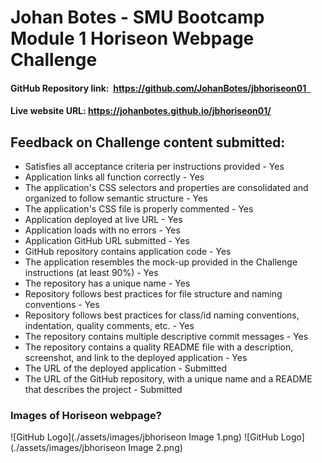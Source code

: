 # Johan Botes - SMU Bootcamp Module 1 Horiseon Webpage Challenge

#### GitHub Repository link:  https://github.com/JohanBotes/jbhoriseon01  

#### Live website URL: https://johanbotes.github.io/jbhoriseon01/

## Feedback on Challenge content submitted:

- Satisfies all acceptance criteria per instructions provided - Yes
- Application links all function correctly - Yes
- The application's CSS selectors and properties are consolidated and organized to follow semantic structure - Yes
- The application's CSS file is properly commented - Yes
- Application deployed at live URL - Yes
- Application loads with no errors - Yes
- Application GitHub URL submitted - Yes
- GitHub repository contains application code - Yes
- The application resembles the mock-up provided in the Challenge instructions (at least 90%) - Yes
- The repository has a unique name - Yes
- Repository follows best practices for file structure and naming conventions - Yes
- Repository follows best practices for class/id naming conventions, indentation, quality comments, etc. - Yes
- The repository contains multiple descriptive commit messages - Yes
- The repository contains a quality README file with a description, screenshot, and link to the deployed application - Yes
- The URL of the deployed application - Submitted
- The URL of the GitHub repository, with a unique name and a README that describes the project - Submitted

### Images of Horiseon webpage?

![GitHub Logo](./assets/images/jbhoriseon Image 1.png)
![GitHub Logo](./assets/images/jbhoriseon Image 2.png)
